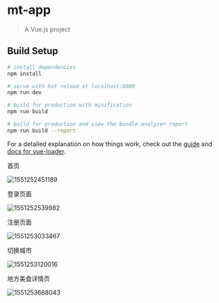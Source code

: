 # mt-app

> A Vue.js project

## Build Setup

``` bash
# install dependencies
npm install

# serve with hot reload at localhost:8080
npm run dev

# build for production with minification
npm run build

# build for production and view the bundle analyzer report
npm run build --report
```

For a detailed explanation on how things work, check out the [guide](http://vuejs-templates.github.io/webpack/) and [docs for vue-loader](http://vuejs.github.io/vue-loader).

首页

![1551252451189](https://github.com/gituserrzx/myMtApp/tree/master/screenshots/1551252451189.png)

登录页面

![1551252539982](https://github.com/gituserrzx/myMtApp/tree/master/screenshots/1551252539982.png)

注册页面

![1551253033467](https://github.com/gituserrzx/myMtApp/tree/master/screenshots/1551253033467.png)

切换城市

![1551253120016](https://github.com/gituserrzx/myMtApp/tree/master/screenshots/1551253120016.png)

地方美食详情页

![1551253668043](https://github.com/gituserrzx/myMtApp/tree/master/screenshots/1551253668043.png)

